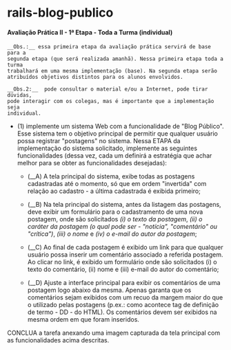 # rails-blog-publico

####    Avaliação Prática II - 1ª Etapa - Toda a Turma (individual)  
>
	__Obs.:__ essa primeira etapa da avaliação prática servirá de base para a
	segunda etapa (que será realizada amanhã). Nessa primeira etapa toda a turma
	trabalhará em uma mesma implementação (base). Na segunda etapa serão
	atribuídos objetivos distintos para os alunos envolvidos.
>
	__Obs.2:__  pode consultar o material e/ou a Internet, pode tirar dúvidas,
	pode interagir com os colegas, mas é importante que a implementação seja
	individual.  
>

- (1)  implemente um sistema Web com a funcionalidade de "Blog Público". Esse
sistema tem o objetivo principal de permitir que qualquer usuário possa
registrar "postagens" no sistema. Nessa ETAPA da implementação do sistema
solicitado, implemente as seguintes funcionalidades (dessa vez, cada um
definirá a estratégia que achar melhor para se obter as funcionalidades
desejadas):

  + (__A)    A tela principal do sistema, exibe todas as postagens cadastradas
até o momento, só que em ordem "invertida" com relação ao cadastro - a última
cadastrada é exibida primeiro;

  + (__B)    Na tela principal do sistema, antes da listagem das postagens,
deve exibir um formulário para o cadastramento de uma nova postagem, onde são
solicitados *(i) o texto da postagem*, *(ii) o caráter da postagem (o qual pode
ser - "notícia", "comentário" ou "crítica")*, *(iii) o nome* e *(iv) o e-mail do autor da postagem*;

  + (__C)    Ao final de cada postagem é exibido um link para que qualquer
usuário possa inserir um comentário associado a referida postagem. Ao clicar
no link, é exibido um formulário onde são solicitados (i) o texto do
comentário, (ii) nome e (iii) e-mail do autor do comentário;
	
  + (__D)    Ajuste a interface principal para exibir os comentários de uma
postagem logo abaixo da mesma. Apenas garanta que os comentários sejam
exibidos com um recuo da margem maior do que o utilizado pelas postagens
(p.ex.: como acontece tag de definição de termo - DD - do HTML). Os
comentários devem ser exibidos na mesma ordem em que foram inseridos.

CONCLUA a tarefa anexando uma imagem capturada da tela principal com as
funcionalidades acima descritas.

